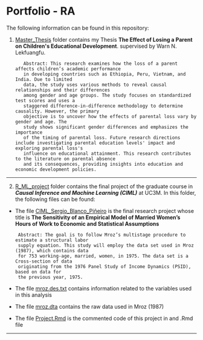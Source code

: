 # Portfolio - RA

The following information can be found in this repository:

1. [Master_Thesis](https://github.com/sbp-stats/sbp_portfolio/tree/main/Master_Thesis) folder contains my Thesis **The Effect of Losing a Parent on Children's Educational Development**. supervised by Warn N. Lekfuangfu.
  
          Abstract: This research examines how the loss of a parent affects children’s academic performance
          in developing countries such as Ethiopia, Peru, Vietnam, and India. Due to limited
          data, the study uses various methods to reveal causal relationships and their differences
          among gender and age groups. The study focuses on standardized test scores and uses a
          staggered difference-in-difference methodology to determine causality. However, the primary
          objective is to uncover how the effects of parental loss vary by gender and age. The
          study shows significant gender differences and emphasizes the importance
          of the timing of parental loss. Future research directions include investigating parental education levels' impact and exploring parental loss's 
          influence on educational attainment. This research contributes to the literature on parental absence
          and its consequences, providing insights into education and economic development policies.

---

2. [R_ML_project](https://github.com/sbp-stats/sbp_portfolio/tree/main/R_ML_project)  folder contains the final project of the graduate course in ***Causal Inference and Machine Learning (CIML)*** at UC3M. In this folder, the following files can be found:

* The file [CIML_Sergio_Blanco_Piñeiro](https://github.com/sbp-stats/sbp_portfolio/blob/main/R_ML_project/CIML_Sergio_Blanco_Pi%C3%B1eiro.pdf) is the final research project whose title is **The Sensitivity of an Empirical Model of Married Women’s Hours of Work to
Economic and Statistical Assumptions**

       Abstract: The goal is to follow Mroz’s multistage procedure to estimate a structural labor
       supply equation. This study will employ the data set used in Mroz (1987), which contains data
       for 753 working-age, married, women, in 1975. The data set is a Cross-section of data
       originating from the 1976 Panel Study of Income Dynamics (PSID), based on data for
       the previous year, 1975.

* The file [mroz.des.txt](https://github.com/sbp-stats/sbp_portfolio/blob/main/R_ML_project/mroz.des.txt) contains information related to the variables used in this analysis
* The file [mroz.dta](https://github.com/sbp-stats/sbp_portfolio/blob/main/R_ML_project/mroz.dta) contains the raw data used in Mroz (1987)
* The file [Project.Rmd](https://github.com/sbp-stats/sbp_portfolio/blob/main/R_ML_project/Project.Rmd) is the commented code of this project in and .Rmd file

---

